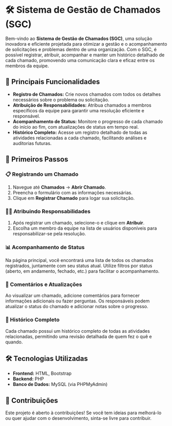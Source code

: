 # 🛠️ Sistema de Gestão de Chamados (SGC)

Bem-vindo ao **Sistema de Gestão de Chamados (SGC)**, uma solução inovadora e eficiente projetada para otimizar a gestão e o acompanhamento de solicitações e problemas dentro de uma organização. Com o SGC, é possível registrar, atribuir, acompanhar e manter um histórico detalhado de cada chamado, promovendo uma comunicação clara e eficaz entre os membros da equipe.

## 🔑 Principais Funcionalidades

- **Registro de Chamados:** Crie novos chamados com todos os detalhes necessários sobre o problema ou solicitação.
- **Atribuição de Responsabilidades:** Atribua chamados a membros específicos da equipe para garantir uma resolução eficiente e responsável.
- **Acompanhamento de Status:** Monitore o progresso de cada chamado do início ao fim, com atualizações de status em tempo real.
- **Histórico Completo:** Acesse um registro detalhado de todas as atividades relacionadas a cada chamado, facilitando análises e auditorias futuras.

## 🏁 Primeiros Passos

### 📋 Registrando um Chamado
1. Navegue até **Chamados** → **Abrir Chamado**.
2. Preencha o formulário com as informações necessárias.
3. Clique em **Registrar Chamado** para logar sua solicitação.

### 🧑‍🔧 Atribuindo Responsabilidades
1. Após registrar um chamado, selecione-o e clique em **Atribuir**.
2. Escolha um membro da equipe na lista de usuários disponíveis para responsabilizar-se pela resolução.

### 📊 Acompanhamento de Status
Na página principal, você encontrará uma lista de todos os chamados registrados, juntamente com seu status atual. Utilize filtros por status (aberto, em andamento, fechado, etc.) para facilitar o acompanhamento.

### 💬 Comentários e Atualizações
Ao visualizar um chamado, adicione comentários para fornecer informações adicionais ou fazer perguntas. Os responsáveis podem atualizar o status do chamado e adicionar notas sobre o progresso.

### 📜 Histórico Completo
Cada chamado possui um histórico completo de todas as atividades relacionadas, permitindo uma revisão detalhada de quem fez o quê e quando.

## 🛠️ Tecnologias Utilizadas
- **Frontend:** HTML, Bootstrap
- **Backend:** PHP
- **Banco de Dados:** MySQL (via PHPMyAdmin)

## 🤝 Contribuições
Este projeto é aberto à contribuições! Se você tem ideias para melhorá-lo ou quer ajudar com o desenvolvimento, sinta-se livre para contribuir.

